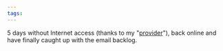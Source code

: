 ```yaml
---
tags: 
---
```


5 days without Internet access (thanks to my "[provider](http://www.orange.es/)"), back online and have finally caught up with the email backlog.
